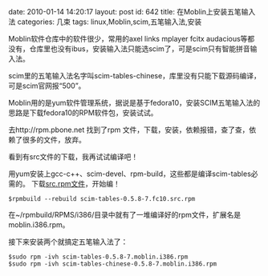 date: 2010-01-14 14:20:17
layout: post
id: 642
title: 在Moblin上安装五笔输入法
categories: 几束
tags: linux,Moblin,scim,五笔输入法,安装

Moblin软件仓库中的软件很少，常用的axel links mplayer fcitx audacious等都没有，仓库里也没有ibus，安装输入法只能选scim了，可是scim只有智能拼音输入法。

scim里的五笔输入法名字叫scim-tables-chinese，库里没有只能下载源码编译，可是scim官网报“500”。

Moblin用的是yum软件管理系统，据说是基于fedora10，安装SCIM五笔输入法的思路是下载fedora10的RPM软件包，安装试试。

去http://rpm.pbone.net 找到了rpm 文件，下载，安装，依赖报错，查了查，依赖了很多的文件，放弃。

看到有src文件的下载，我再试试编译吧！

用yum安装上gcc-c++、scim-devel、rpm-build，这些都是编译scim-tables必需的。
下载[src.rpm文件](http://rpm.pbone.net/index.php3/stat/26/dist/65/size/8096111/name/scim-tables-0.5.8-7.fc10.src.rpm)，开始编！

	$rpmbuild --rebuild scim-tables-0.5.8-7.fc10.src.rpm

在~/rpmbuild/RPMS/i386/目录中就有了一堆编译好的rpm文件，扩展名是moblin.i386.rpm。

接下来安装两个就搞定五笔输入法了：

	$sudo rpm -ivh scim-tables-0.5.8-7.moblin.i386.rpm   
	$sudo rpm -ivh scim-tables-chinese-0.5.8-7.moblin.i386.rpm  


